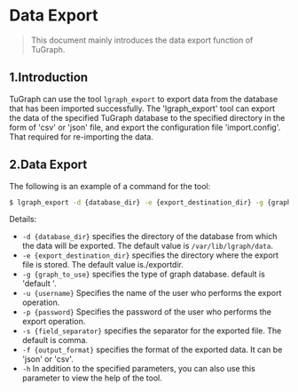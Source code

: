 # Data Export

> This document mainly introduces the data export function of TuGraph.

## 1.Introduction

TuGraph can use the tool `lgraph_export` to export data from the database that has been imported successfully. The 'lgraph_export' tool can export the data of the specified TuGraph database to the specified directory in the form of 'csv' or 'json' file, and export the configuration file 'import.config'. That required for re-importing the data.

## 2.Data Export

The following is an example of a command for the tool:

```bash
$ lgraph_export -d {database_dir} -e {export_destination_dir} -g {graph_to_use} -u {username} -p {password} -f {output_format}
```

Details:

- `-d {database_dir}` specifies the directory of the database from which the data will be exported. The default value is `/var/lib/lgraph/data`.
- `-e {export_destination_dir}` specifies the directory where the export file is stored. The default value is./exportdir.
- `-g {graph_to_use}` specifies the type of graph database. default is 'default '.
- `-u {username}` Specifies the name of the user who performs the export operation.
- `-p {password}` Specifies the password of the user who performs the export operation.
- `-s {field_separator}` specifies the separator for the exported file. The default is comma.
- `-f {output_format}` specifies the format of the exported data. It can be 'json' or 'csv'.
- `-h` In addition to the specified parameters, you can also use this parameter to view the help of the tool.